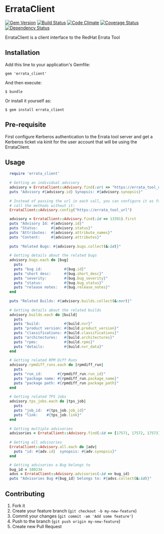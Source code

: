 # ErrataClient

[![Gem Version](https://badge.fury.io/rb/errata_client.png)](http://badge.fury.io/rb/errata_client)
[![Build Status](https://travis-ci.org/ManageIQ/errata_client.png)](https://travis-ci.org/ManageIQ/errata_client)
[![Code Climate](https://codeclimate.com/github/ManageIQ/errata_client.png)](https://codeclimate.com/github/ManageIQ/errata_client)
[![Coverage Status](https://coveralls.io/repos/ManageIQ/errata_client/badge.png?branch=master)](https://coveralls.io/r/ManageIQ/errata_client)
[![Dependency Status](https://gemnasium.com/ManageIQ/errata_client.png)](https://gemnasium.com/ManageIQ/errata_client)

ErrataClient is a client interface to the RedHat Errata Tool

## Installation

Add this line to your application's Gemfile:

    gem 'errata_client'

And then execute:

    $ bundle

Or install it yourself as:

    $ gem install errata_client

## Pre-requisite

First configure Kerberos authentication to the Errata tool server and get a Kerberos ticket via kinit for the user account that will be using the ErrataClient. 

## Usage

```ruby
  require 'errata_client'
  
  # Getting an individual advisory
  advisory = ErrataClient::Advisory.find(:url => "https://errata_tool_url", :id => 13391).first
  puts "Advisory #{advisory.id} Synopsis: #{advisory.synopsis}"
  
  # Instead of passing the url in each call, you can configure it as follows and then
  # call the methods without it:
  ErrataClient::Advisory.config("https://errata_tool_url")

  advisory = ErrataClient::Advisory.find(:id => 13391).first
  puts "Advisory Id: #{advisory.id}"
  puts "Status:      #{advisory.status}"
  puts "Attributes:  #{advisory.attribute_names}"
  puts "Content:     #{advisory.attributes}"
  
  puts "Related Bugs: #{advisory.bugs.collect(&:id)}"
  
  # Getting details about the related bugs
  advisory.bugs.each do |bug|
    puts
    puts "bug id:          #{bug.id}"
    puts "short desc:      #{bug.short_desc}"
    puts "severity:        #{bug.bug_severity}"
    puts "status:          #{bug.bug_status}"
    puts "release notes:   #{bug.release_notes}"
  end
  
  puts "Related Builds: #{advisory.builds.collect(&:nvr)}"
    
  # Getting details about the related builds
  advisory.builds.each do |build|
    puts
    puts "build:           #{build.nvr}"
    puts "product version: #{build.product_version}"
    puts "classifications: #{build.classifications}"
    puts "architectures:   #{build.architectures}"
    puts "rpms:            #{build.rpms}"
    puts "details:         #{build.nvr_data}"
  end
  
  # Getting related RPM Diff Runs
  advisory.rpmdiff_runs.each do |rpmdiff_run|
    puts 
    puts "run_id:       #{rpmdiff_run.run_id}"
    puts "package name: #{rpmdiff_run.package_name}"
    puts "package path: #{rpmdiff_run.package_path}"
  end
  
  # Getting related TPS Jobs
  advisory.tps_jobs.each do |tps_job|
    puts
    puts "job_id:  #{tps_job.job_id}"
    puts "link:    #{tps_job.link}"
  end
  
  # Getting multiple advisories
  advisories = ErrataClient::Advisory.find(:id => [17571, 17572, 17573])
  
  # Getting all advisories
  ErrataClient::Advisory.all.each do |adv|
    puts "id: #{adv.id}  synopsis: #{adv.synopsis}"
  end

  # Getting advisories a Bug belongs to
  bug_id = 100234
  advs = ErrataClient::Advisory.advisories(:id => bug_id)
  puts "Advisories Bug #{bug_id} belongs to: #{advs.collect(&:id)}"
```

## Contributing

1. Fork it
2. Create your feature branch (`git checkout -b my-new-feature`)
3. Commit your changes (`git commit -am 'Add some feature'`)
4. Push to the branch (`git push origin my-new-feature`)
5. Create new Pull Request

